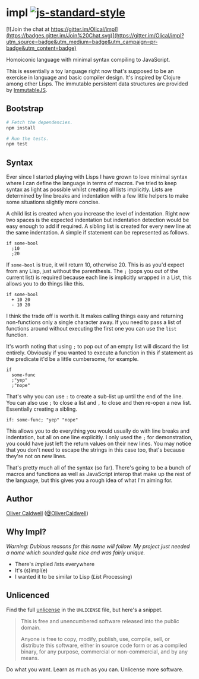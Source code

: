 # impl [![js-standard-style](https://img.shields.io/badge/code%20style-standard-brightgreen.svg?style=flat)](https://github.com/feross/standard)

[![Join the chat at https://gitter.im/Olical/impl](https://badges.gitter.im/Join%20Chat.svg)](https://gitter.im/Olical/impl?utm_source=badge&utm_medium=badge&utm_campaign=pr-badge&utm_content=badge)

Homoiconic language with minimal syntax compiling to JavaScript.

This is essentially a toy language right now that's supposed to be an exercise in language and basic compiler design. It's inspired by Clojure among other Lisps. The immutable persistent data structures are provided by [ImmutableJS][].

## Bootstrap

```bash
# Fetch the dependencies.
npm install

# Run the tests.
npm test
```

## Syntax

Ever since I started playing with Lisps I have grown to love minimal syntax where I can define the language in terms of macros. I've tried to keep syntax as light as possible whilst creating all lists implicitly. Lists are determined by line breaks and indentation with a few little helpers to make some situations slightly more concise.

A child list is created when you increase the level of indentation. Right now two spaces is the expected indentation but indentation detection would be easy enough to add if required. A sibling list is created for every new line at the same indentation. A simple if statement can be represented as follows.

```
if some-bool
  ;10
  ;20
```

If `some-bool` is true, it will return 10, otherwise 20. This is as you'd expect from any Lisp, just without the parenthesis. The `;` (pops you out of the current list) is required because each line is implicitly wrapped in a List, this allows you to do things like this.

```
if some-bool
  + 10 20
  - 10 20
```

I think the trade off is worth it. It makes calling things easy and returning non-functions only a single character away. If you need to pass a list of functions around without executing the first one you can use the `list` function.

It's worth noting that using `;` to pop out of an empty list will discard the list entirely. Obviously if you wanted to execute a function in this if statement as the predicate it'd be a little cumbersome, for example.

```
if
  some-func
  ;"yep"
  ;"nope"
```

That's why you can use `:` to create a sub-list up until the end of the line. You can also use `;` to close a list and `,` to close and then re-open a new list. Essentially creating a sibling.

```
if: some-func; "yep" "nope"
```

This allows you to do everything you would usually do with line breaks and indentation, but all on one line explicitly. I only used the `;` for demonstration, you could have just left the return values on their new lines. You may notice that you don't need to escape the strings in this case too, that's because they're not on new lines.

That's pretty much all of the syntax (so far). There's going to be a bunch of macros and functions as well as JavaScript interop that make up the rest of the language, but this gives you a rough idea of what I'm aiming for.

## Author

[Oliver Caldwell][author-site] ([@OliverCaldwell][author-twitter])

## Why Impl?

*Warning: Dubious reasons for this name will follow. My project just needed a name which sounded quite nice and was fairly unique.*

 * There's *imp*lied *l*ists everywhere
 * It's (s)impl(e)
 * I wanted it to be similar to Lisp (*Lis*t *P*rocessing)

## Unlicenced

Find the full [unlicense][] in the `UNLICENSE` file, but here's a snippet.

>This is free and unencumbered software released into the public domain.
>
>Anyone is free to copy, modify, publish, use, compile, sell, or distribute this software, either in source code form or as a compiled binary, for any purpose, commercial or non-commercial, and by any means.

Do what you want. Learn as much as you can. Unlicense more software.

[unlicense]: http://unlicense.org/
[author-site]: http://oli.me.uk/
[author-twitter]: https://twitter.com/OliverCaldwell
[immutablejs]: https://github.com/facebook/immutable-js
